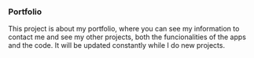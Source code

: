 ### Portfolio

This project is about my portfolio, where you can see my information to contact me and see my other projects, both the funcionalities of the apps and the code. It will be updated constantly while I do new projects.